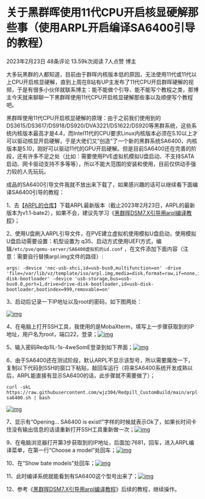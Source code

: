 # 关于黑群晖使用11代CPU开启核显硬解那些事（使用ARPL开启编译SA6400引导的教程）

 2023年2月23日 48条评论 13.59k次阅读 7人点赞 博主

​    大多玩黑群的人都知道，目前由于群晖内核版本低的原因，无法使用11代或11代以上CPU开启核显硬解，直到上周在B站有UP主发布了11代CPU开启群晖硬解的视频，于是有很多小伙伴就联系博主：能不能做个引导、能不能写个教程之类，那博主今天就来聊聊一下黑群晖使用11代CPU开启核显硬解那些事以及顺便写个教程吧。

​    黑群晖使用11代CPU开启核显硬解的原理：由于之前我们使用到的DS3615/DS3617/DS918/DS920/DVA3221/DS1622/DS920等黑群系统，这些系统内核版本最高才是4.4，而Intel11代的CPU要求Linux内核版本必须在5.10以上才可以驱动核显开启硬解，于是大佬们又“创造”了一个新的黑群系统SA6400，内核版本是5.10，刚好可以驱动11代的GPU开启硬解。但是目前SA6400还在完善的阶段，还有许多不足之处（比如：需要使用PVE虚拟机模拟U盘启动、不支持SATA启动、网卡驱动支持不多等等），所以不能大范围的安装和使用，目前仅供动手强力较的人先玩玩。

​    成品的SA6400引导文件我就不放出来下载了，如果感兴趣的话可以继续看下面编译SA6400引导的教程：

1、去【[ARPL的仓库](https://github.com/fbelavenuto/arpl)】下载ARPL最新版本（截止2023年2月23日，ARPL的最新版本为v1.1-bate2），如果不会，建议先学习《[黑群晖DSM7.X引导用arpl编译教程](https://wp.gxnas.com/12245.html)》；

 

2、使用U盘刷入ARPL引导文件，在PVE建立虚拟机使用模拟U盘启动，使用模拟U盘启动需要设置：机型设置为 q35、启动方式使用UEFI方式，编辑`/etc/pve/qemu-server/SA6400虚拟机的id.conf` ，在文件添加下面内容（注意：需要自行替换arpl.img文件的路径）:

```
args: -device 'nec-usb-xhci,id=usb-bus0,multifunction=on' -drive 'file=/var/lib/vz/template/iso/arpl.img,media=disk,format=raw,if=none,id=drive-disk-bootloader' -device 'usb-storage,bus=usb-bus0.0,port=1,drive=drive-disk-bootloader,id=usb-disk-bootloader,bootindex=999,removable=on'
```

3、启动后记录一下IP地址以及root的密码，如下图两处：

[![img](https://wp.gxnas.com/wp-content/uploads/2023/02/1677118935-2.jpg)](https://wp.gxnas.com/wp-content/uploads/2023/02/1677118935-2.jpg)

 

 

4、在电脑上打开SSH工具，我使用的是MobaXterm，填写上一步骤获取到的IP地址，用户名为root，端口22，登录；[![img](https://wp.gxnas.com/wp-content/uploads/2023/02/1677118937-3.jpg)](https://wp.gxnas.com/wp-content/uploads/2023/02/1677118937-3.jpg)

 

 

5、输入密码Redp1lL-1s-4weSomE登录到如下界面；[![img](https://wp.gxnas.com/wp-content/uploads/2023/02/1677118938-4.jpg)](https://wp.gxnas.com/wp-content/uploads/2023/02/1677118938-4.jpg)

 

 

6、由于SA6400还在测试阶段，默认ARPL不显示该型号，所以需要魔改一下，复制以下代码到SSH的窗口下粘贴，敲回车运行（将来SA6400系统开发成熟以后，ARPL能直接有显示SA6400的话，此步骤就不需要做了）；

```
curl -skL https://raw.githubusercontent.com/wjz304/Redpill_CustomBuild/main/arpl-sa6400.sh | bash
```

 

[![img](https://wp.gxnas.com/wp-content/uploads/2023/02/1677118939-5.jpg)](https://wp.gxnas.com/wp-content/uploads/2023/02/1677118939-5.jpg)

 

 

7、显示有“Opening... SA6400 is exist!”字样的时候就表示Ok了，如果长时间卡住没有输出信息的话请重新打开SSH工具重新做一次；[![img](https://wp.gxnas.com/wp-content/uploads/2023/02/1677118940-6.jpg)](https://wp.gxnas.com/wp-content/uploads/2023/02/1677118940-6.jpg)

 

 

9、在电脑浏览器打开第3步获取到的IP地址，后面加:7681，回车，进入ARPL编译菜单，在第一行“Choose a model”处回车；[![img](https://wp.gxnas.com/wp-content/uploads/2023/02/1677118941-7.jpg)](https://wp.gxnas.com/wp-content/uploads/2023/02/1677118941-7.jpg)

 

 

10、在“Show bate models”处回车；[![img](https://wp.gxnas.com/wp-content/uploads/2023/02/1677118942-8.jpg)](https://wp.gxnas.com/wp-content/uploads/2023/02/1677118942-8.jpg)

 

 

11、此时编译系统就能看到有SA6400这个型号出来了；[![img](https://wp.gxnas.com/wp-content/uploads/2023/02/1677118944-9.jpg)](https://wp.gxnas.com/wp-content/uploads/2023/02/1677118944-9.jpg)

 

 

12、参考《[黑群晖DSM7.X引导用arpl编译教程](https://wp.gxnas.com/12245.html)》后续的教程，继续操作。